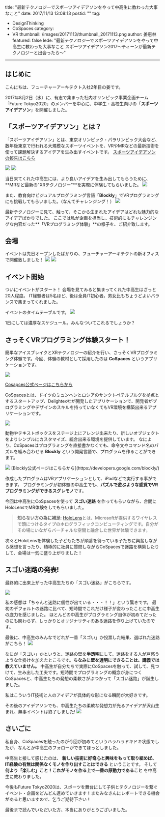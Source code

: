 title: "最新テクノロジーでスポーツアイデアソンをやって中高生に教わった大事なこと"
date: 2017/11/13 13:08:13
postid: ""
tag:
  - DesignThinking
  - CoSpaces
category:
  - VR
thumbnail: /images/20171113/thumbnail_20171113.png
author: 姜恵林
featured: false
lede: "最新テクノロジーでスポーツアイデアソンをやって中高生に教わった大事なこと
スポーツアイデアソン2017～ティーンが最新テクノロジーと出会ったら～"
---

## はじめに

こんにちは、フューチャーアーキテクト入社2年目の姜です。

2017年8月2日（水）に、有志で集まった社内オリンピック事業企画チーム「Future Tokyo2020」のメンバーを中心に、中学生・高校生向けの「**スポーツアイデアソン**」を開催しました。


## 「スポーツアイデアソン」とは？

「スポーツアイデアソン」とは、東京オリンピック・パラリンピック大会など、数年後東京で行われる大規模なスポーツイベントを、VRやMRなどの最新技術を使って課題解決するアイデアを生み出すイベントです。
[スポーツアイデアソンの報告はこちら](http://fif.jp/kidsyouth/report/it/ideathon2017.html)

<img src="/images/20171113/photo_20171113_01.jpg">
<img src="/images/20171113/photo_20171113_02.jpg">

当日来てくれた中高生には、より良いアイデアを生み出してもらうために、**MRなど最新の"XRテクノロジー"**を実際に体験してもらいました。
<img src="/images/20171113/photo_20171113_03.jpg">

また、教育向けビジュアルプログラミング言語「**Blockly**」でVRプログラミングにも挑戦してもらいました。（なんてチャレンジング！）
<img src="/images/20171113/photo_20171113_04.jpg">

最新テクノロジーに見て、触って、そこから生まれたアイデアはどれも魅力的なアイデアばかりでした。
ここでは私が企画を担当し、技術的にもチャレンジングな内容だった**「VRプログラミング体験」**の様子を、ご紹介致します。


## 会場

イベントは先日オープンしたばかりの、フューチャーアーキテクトの新オフィスで開催致しました！
<img src="/images/20171113/photo_20171113_05.jpeg">
<img src="/images/20171113/photo_20171113_06.jpeg">


## イベント開始

ついにイベントがスタート！
会場を見てみると集まってくれた中高生はざっと20人程度。
IT経験者は5名ほど、後は全員IT初心者。男女比もちょうどよいバランスで集まってくれました。

イベントのタイムテーブルです。
<img src="/images/20171113/photo_20171113_10.jpg">

1日にしては濃厚なスケジュール。みんなついてこれるでしょうか？


## さっそくVRプログラミング体験スタート！
簡単なアイスブレイクとXRテクノロジーの紹介を行い、さっそくVRプログラミング体験です。今回、体験の教材として採用したのは **CoSpaces** というアプリケーションです。

<img src="/images/20171113/asset_20171113_01.png" class="img-small-size">

[Cosapces公式ページはこちらから](https://www.google.co.jp/url?sa=t&rct=j&q=&esrc=s&source=web&cd=1&cad=rja&uact=8&ved=0ahUKEwju-6D1wuLVAhXHWrwKHR2LB6gQFggoMAA&url=https%3A%2F%2Fcospaces.io%2F&usg=AFQjCNHg0xT23Te0sb92fFshLQJr3xo-xg)

CoSpacesとは、ドイツのミュンヘンとロシアのサンクトペテルブルグを拠点とするスタートアップ、Delightex社が開発したアプリケーションで、開発者がプログラミングやデザインのスキルを持っていなくてもVR環境を構築出来るアプリケーションです。

<img src="/images/20171113/asset_20171113_02.png">

動物やテキストボックスをステージ上にアレンジ出来たり、新しいオブジェクトをよりシンプルにカスタマイズ、統合出来る環境を提供しています。
なにより、CoSpacesはプログラミングを直接書かなくても、命令文やコマンド名のパズルを組み合わせる **Blockly** という開発言語で、プログラムを作ることができます。

<img src="/images/20171113/asset_20171113_03.png">
[Blockly公式ページはこちらから](https://developers.google.com/blockly/)

作成したプログラムはVRアプリケーションとして、iPadなどで実行する事ができます。
プログラミングが初体験の中高生でも、**パズルで遊ぶような感覚でVRプログラミングができるスグレモノ**です。

今回は中高生にCoSpacesを使って **スゴい迷路** を作ってもらいながら、合間にHoloLensでMR体験をしてもらいました。

> **知らない方の為に補足:**
>  [HoloLens](http://www.moguravr.com/holorens-mr-matome/)とは、Microsoftが提供するワイヤレスで頭につけるタイプのホログラフィックコンピューティングです。自分がその場にいながらバーチャルな空間と融合した世界が体験できます。

次々とHoloLensを体験した子どもたちが順番を待っている子たちに興奮しながら感想を言ったり、積極的に社員に質問しながらCoSpacesで迷路を構築したりして、会場は一気に盛り上がりました！


## スゴい迷路の発表!
最終的に出来上がった中高生たちの「スゴい迷路」がこちらです。

<img src="/images/20171113/photo_20171113_07.png">

私の感想は「ちゃんと迷路に個性が出ている・・・！！」という驚きです。
最初のデフォルトの迷路に比べて、短時間でこれだけ様子が変わったことに中高生の底力を感じました。
ほとんどの中高生がプログラミング自体が初めてだったのにも関わらず、しっかりとオリジナリティのある迷路を作り上げていたのです。

最後に、中高生のみんなでどれが一番「スゴい」か投票した結果、選ばれた迷路がこちら！
<img src="/images/20171113/photo_20171113_08.jpg">


なにが「スゴい」かというと、迷路の壁を**半透明**にして、迷路をする人が戸惑うような仕掛けを加えたところです。**ちなみに壁を透明にできることは、講義では教えていません。** 中高生が自分たちで実際にCoSpacesを触って、試して、見つけて、生み出した工夫です。短時間でプログラミングの概念が身につくCoSpacesと、中高生たちの発想の柔軟さがぶつかって「スゴい迷路」が誕生しました。

私はこういうIT技術と人のアイデアが具体的な形になる瞬間が大好きです。

その後のアイデアソンでも、中高生たちの柔軟な発想力が光るアイデアが沢山生まれ、無事イベントは終了しました!
<img src="/images/20171113/photo_20171113_09.jpg">


## さいごに

私自身、CoSpacesを触ったのが今回が初めてというハラハラドキドキ状態でしたが、なんとか中高生のフォローができてほっとしました。

中高生と接して感じたのは、 **新しい技術に好奇心と興味をもって取り組めば、IT経験の有無は関係なくモノを作り出すことはできる** ということです。
そして **何より「楽しむ」こと！これがモノを作る上で一番の原動力であること** を中高生に教わりました。

今後もFuture Tokyo2020は、スポーツを舞台にして子供とテクノロジーを繋ぐイベント・企画をどんどん進めていきます！またみなさんにレポートできる機会があると思いますので、乞うご期待下さい！

最後まで読んでいただいた方、本当にありがとうございました。
